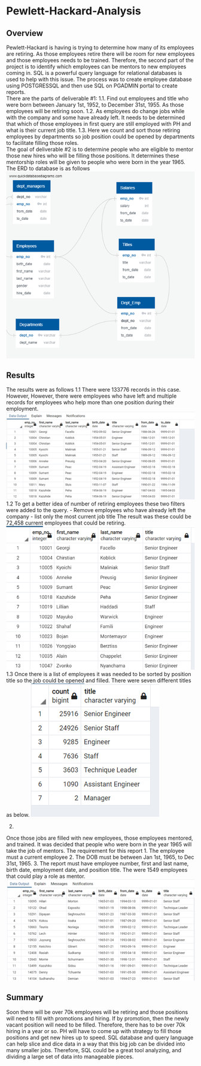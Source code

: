 # Pewlett-Hackard-Analysis
## Overview
Pewlett-Hackard is having is trying to determine how many of its employees are retiring. As those employees retire there will be room for new employees and those employees needs to be trained. Therefore, the second part of the project is to identify which employees can be mentors to new employees coming in. SQL is a powerful query language for relational databases is used to help with this issue. The process was to create employee database using POSTGRESSQL and then use SQL on PGADMIN portal to create reports.   
There are the parts of deliverable #1:
    1.1. Find out employees and title who were born between January 1st, 1952, to December 31st, 1955. As those employees will be retiring soon. 
    1.2. As employees do change jobs while with the company and some have already left. It needs to be determined that which of those employees in first query are still employed with PH and what is their current job title. 
    1.3. Here we count and sort those retiring employees by departments so job position could be opened by departments to facilitate filling those roles.  
The goal of deliverable #2 is to determine people who are eligible to mentor those new hires who will be filling those positions. It determines these mentorship roles will be given to people who were born in the year 1965. 
The ERD to database is as follows 
![ERD](https://github.com/h4mm4d/Pewlett-Hackard-Analysis/blob/main/EmployeeDB.png.png?raw=true)
## Results 
The results were as follows
    1.1 There were 133776 records in this case. However, However, there were employees who have left and multiple records for employees who help more than one position during their employment. 
    ![Big List](https://github.com/h4mm4d/Pewlett-Hackard-Analysis/blob/main/Data/1.1.PNG?raw=true)
    1.2 To get a better idea of number of retiring employees these two filters were added to the query.
        - Remove employees who have already left the company 
        - list only the most current job title
    The result was these could be 72,458 current employees that could be retiring. 
    ![Short List](https://github.com/h4mm4d/Pewlett-Hackard-Analysis/blob/main/Data/1.2.PNG?raw=true)
    1.3 Once there is a list of employees it was needed to be sorted by position title so the job could be opened and filled. There were seven different titles as below. 
    ![titles](https://github.com/h4mm4d/Pewlett-Hackard-Analysis/blob/main/Data/1.3.PNG?raw=true)

2.
Once those jobs are filled with new employees, those employees mentored, and trained. It was decided that people who were born in the year 1965 will take the job of mentors. The requirement for this report 
    1. The employee must a current employee
    2. The DOB must be between Jan 1st, 1965, to Dec 31st, 1965. 
    3. The report must have employee number, first and last name, birth date, employment date, and position title. 
The were 1549 employees that could play a role as mentor.
![Mentors](https://github.com/h4mm4d/Pewlett-Hackard-Analysis/blob/main/Data/2.0.PNG?raw=true)

## Summary
Soon there will be over 70k employees will be retiring and those positions will need to fill with promotions and hiring. If by promotion, then the newly vacant position will need to be filled. Therefore, there has to be over 70k hiring in a year or so. PH will have to come up with strategy to fill those positions and get new hires up to speed. SQL database and query language can help slice and dice data in a way that this big job can be divided into many smaller jobs. Therefore, SQL could be a great tool analyzing, and dividing a large set of data into manageable pieces.
